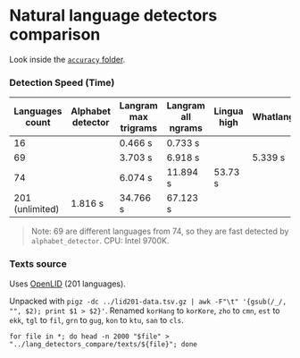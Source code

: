 # Natural language detectors comparison

Look inside the [`accuracy` folder](https://github.com/RoDmitry/lang_detectors_compare/tree/main/accuracy).

### Detection Speed (Time)

| Languages count | Alphabet detector | Langram max trigrams  | Langram all ngrams | Lingua high | Whatlang | Whichlang |
| --------------- | ------- | -------- | -------- | -------- | ------- | ------- |
|  16             |         |  0.466 s |  0.733 s |          |         | 0.026 s |
|  69             |         |  3.703 s |  6.918 s |          | 5.339 s |
|  74             |         |  6.074 s | 11.894 s | 53.73 s  |
| 201 (unlimited) | 1.816 s | 34.766 s | 67.123 s |

> Note: 69 are different languages from 74, so they are fast detected by `alphabet_detector`.
CPU: Intel 9700K.

### Texts source

Uses [OpenLID](https://github.com/laurieburchell/open-lid-dataset) (201 languages).

Unpacked with `pigz -dc ../lid201-data.tsv.gz | awk -F"\t" '{gsub(/_/, "", $2); print $1 > $2}'`.
Renamed `korHang` to `korKore`, `zho` to `cmn`, `est` to `ekk`, `tgl` to `fil`, `grn` to `gug`, `kon` to `ktu`, `san` to `cls`.

`for file in *; do head -n 2000 "$file" > "../lang_detectors_compare/texts/${file}"; done`
